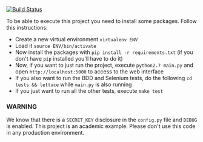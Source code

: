 [![Build Status](https://travis-ci.org/DarkAnHell/practica-final-verificacion.svg?branch=master)](https://travis-ci.org/DarkAnHell/practica-final-verificacion)

To be able to execute this project you need to install some packages. Follow this instructions:

- Create a new virtual environment `virtualenv ENV`
- Load it `source ENV/bin/activate`
- Now install the packages with `pip install -r requirements.txt` (if you don't have `pip` installed you'll have to do it)
- Now, if you want to just run the project, execute `python2.7 main.py` and open `http://localhost:5000` to access to the web interface
- If you also want to run the BDD and Selenium tests, do the following `cd tests && lettuce` while `main.py` is also running
- If you just want to run all the other tests, execute `make test`

### WARNING
We know that there is a `SECRET_KEY` disclosure in the `config.py` file and `DEBUG` is enabled. This project is an academic example. Please don't use this code in any production environment.
